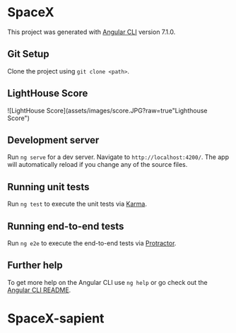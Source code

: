 # SpaceX

This project was generated with [Angular CLI](https://github.com/angular/angular-cli) version 7.1.0.

## Git Setup
Clone the project using `git clone <path>`.

## LightHouse Score
![LightHouse Score](assets/images/score.JPG?raw=true"Lighthouse Score")

## Development server

Run `ng serve` for a dev server. Navigate to `http://localhost:4200/`. The app will automatically reload if you change any of the source files.

## Running unit tests

Run `ng test` to execute the unit tests via [Karma](https://karma-runner.github.io).

## Running end-to-end tests

Run `ng e2e` to execute the end-to-end tests via [Protractor](http://www.protractortest.org/).

## Further help

To get more help on the Angular CLI use `ng help` or go check out the [Angular CLI README](https://github.com/angular/angular-cli/blob/master/README.md).
# SpaceX-sapient
